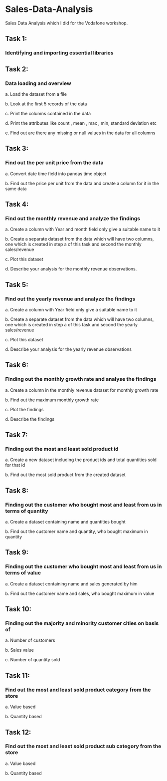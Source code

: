 # Sales-Data-Analysis
Sales Data Analysis which I did for the Vodafone workshop.

## Task 1:
### Identifying and importing essential libraries

## Task 2:
### Data loading and overview

a. Load the dataset from a file

b. Look at the first 5 records of the data

c. Print the columns contained in the data

d. Print the attributes like count , mean , max , min, standard deviation etc

e. Find out are there any missing or null values in the data for all columns

## Task 3:
### Find out the per unit price from the data

a. Convert date time field into pandas time object

b. Find out the price per unit from the data and create a column for it in the same data

## Task 4:
### Find out the monthly revenue and analyze the findings

a. Create a column with Year and month field only give a suitable name to it

b. Create a separate dataset from the data which will have two columns, one which is created in step a of this task and second the monthly sales/revenue

c. Plot this dataset

d. Describe your analysis for the monthly revenue observations.

## Task 5:
### Find out the yearly revenue and analyze the findings

a. Create a column with Year field only give a suitable name to it

b. Create a separate dataset from the data which will have two columns, one which is created in step a of this task and second the yearly sales/revenue

c. Plot this dataset

d. Describe your analysis for the yearly revenue observations

## Task 6:
### Finding out the monthly growth rate and analyse the findings

a. Create a column in the monthly revenue dataset for monthly growth rate

b. Find out the maximum monthly growth rate

c. Plot the findings

d. Describe the findings

## Task 7:
### Finding out the most and least sold product id

a. Create a new dataset including the product ids and total quantities sold
for that id

b. Find out the most sold product from the created dataset

## Task 8:
### Finding out the customer who bought most and least from us in terms of quantity

a. Create a dataset containing name and quantities bought

b. Find out the customer name and quantity, who bought maximum in
quantity

## Task 9:
### Finding out the customer who bought most and least from us in terms of value

a. Create a dataset containing name and sales generated by him

b. Find out the customer name and sales, who bought maximum in value


## Task 10:
### Finding out the majority and minority customer cities on basis of

a. Number of customers

b. Sales value

c. Number of quantity sold

## Task 11:
### Find out the most and least sold product category from the store

a. Value based

b. Quantity based

## Task 12:
### Find out the most and least sold product sub category from the store

a. Value based

b. Quantity based
